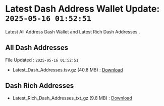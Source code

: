 # Latest Dash Address Wallet Update: `2025-05-16 01:52:51`

Latest All Address Dash Wallet and Latest Rich Dash Addresses .

## All Dash Addresses

File Updated : `2025-05-16 01:52:51`

- Latest_Dash_Addresses.tsv.gz (40.8 MB) : [Download](https://github.com/Pymmdrza/Rich-Address-Wallet/releases/tag/Dash)

## Dash Rich Addresses

- Latest_Rich_Dash_Addresses_txt_gz (9.8 MB) : [Download](https://github.com/Pymmdrza/Rich-Address-Wallet/releases/tag/Dash)
